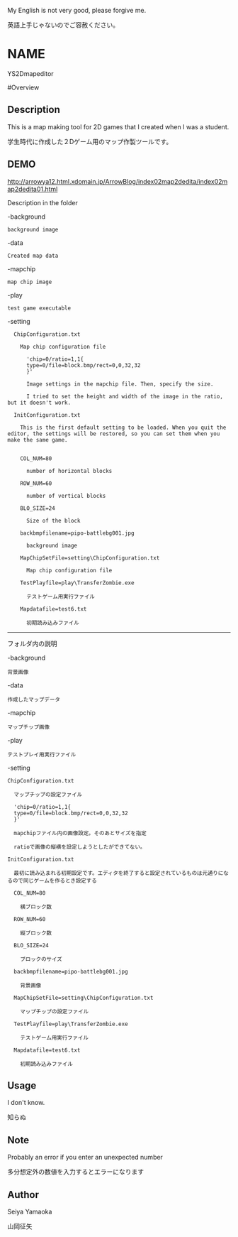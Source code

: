 My English is not very good, please forgive me.

英語上手じゃないのでご容赦ください。

NAME
====
YS2Dmapeditor

#Overview

## Description
This is a map making tool for 2D games that I created when I was a student.

学生時代に作成した２Dゲーム用のマップ作製ツールです。

## DEMO
http://arrowya12.html.xdomain.jp/ArrowBlog/index02map2dedita/index02map2dedita01.html

Description in the folder

  -background

    background image

  -data

    Created map data

  -mapchip

    map chip image

  -play

    test game executable

   -setting

      ChipConfiguration.txt
      
        Map chip configuration file

          'chip=0/ratio=1,1{
          type=0/file=block.bmp/rect=0,0,32,32
          }'

          Image settings in the mapchip file. Then, specify the size.

          I tried to set the height and width of the image in the ratio, but it doesn't work.

      InitConfiguration.txt

        This is the first default setting to be loaded. When you quit the editor, the settings will be restored, so you can set them when you make the same game.
    
    
        COL_NUM=80

          number of horizontal blocks

        ROW_NUM=60

          number of vertical blocks

        BLO_SIZE=24

          Size of the block

        backbmpfilename=pipo-battlebg001.jpg

          background image

        MapChipSetFile=setting\ChipConfiguration.txt

          Map chip configuration file

        TestPlayfile=play\TransferZombie.exe

          テストゲーム用実行ファイル

        Mapdatafile=test6.txt

          初期読み込みファイル

---

フォルダ内の説明

  -background

    背景画像
    
  -data

    作成したマップデータ

  -mapchip

    マップチップ画像

  -play

    テストプレイ用実行ファイル

  -setting

    ChipConfiguration.txt

      マップチップの設定ファイル

      'chip=0/ratio=1,1{
      type=0/file=block.bmp/rect=0,0,32,32
      }'

      mapchipファイル内の画像設定。そのあとサイズを指定

      ratioで画像の縦横を設定しようとしたができてない。

    InitConfiguration.txt

      最初に読み込まれる初期設定です。エディタを終了すると設定されているものは元通りになるので同じゲームを作るとき設定する

      COL_NUM=80

        横ブロック数

      ROW_NUM=60

        縦ブロック数

      BLO_SIZE=24

        ブロックのサイズ

      backbmpfilename=pipo-battlebg001.jpg

        背景画像

      MapChipSetFile=setting\ChipConfiguration.txt

        マップチップの設定ファイル

      TestPlayfile=play\TransferZombie.exe

        テストゲーム用実行ファイル

      Mapdatafile=test6.txt

        初期読み込みファイル



## Usage
I don't know.

知らぬ

## Note
Probably an error if you enter an unexpected number

多分想定外の数値を入力するとエラーになります

## Author
Seiya Yamaoka

山岡征矢

